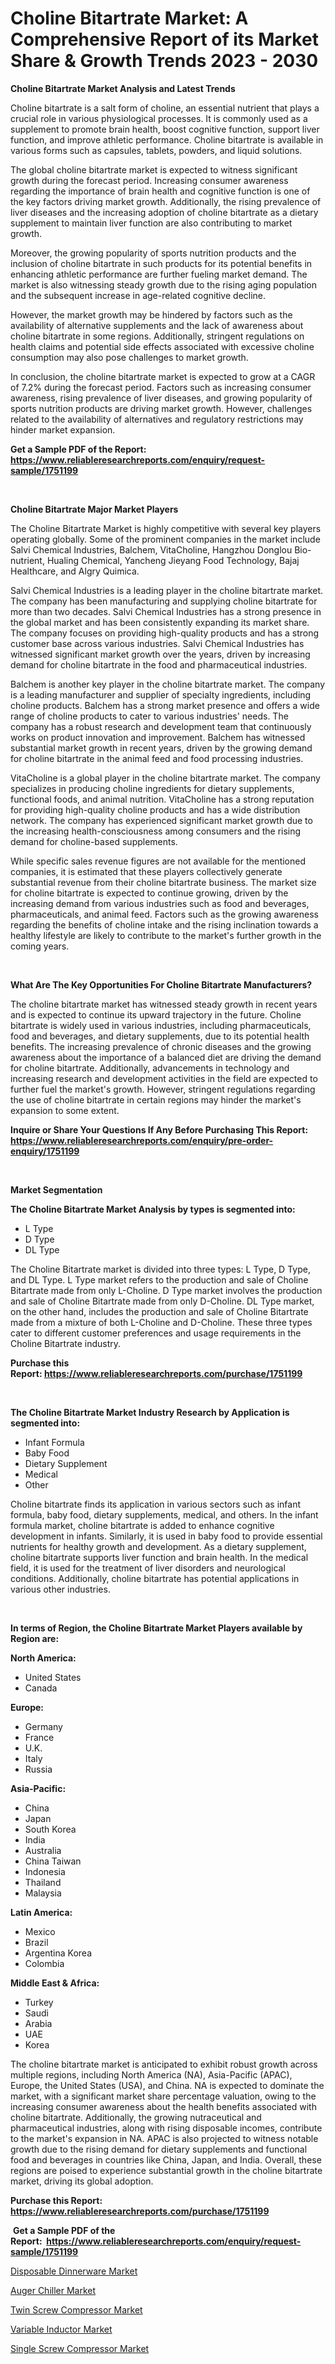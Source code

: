 <p><h1>Choline Bitartrate Market: A Comprehensive Report of its Market Share & Growth Trends 2023 - 2030</h1></p><p><strong>Choline Bitartrate Market Analysis and Latest Trends</strong></p>
<p><p>Choline bitartrate is a salt form of choline, an essential nutrient that plays a crucial role in various physiological processes. It is commonly used as a supplement to promote brain health, boost cognitive function, support liver function, and improve athletic performance. Choline bitartrate is available in various forms such as capsules, tablets, powders, and liquid solutions.</p><p>The global choline bitartrate market is expected to witness significant growth during the forecast period. Increasing consumer awareness regarding the importance of brain health and cognitive function is one of the key factors driving market growth. Additionally, the rising prevalence of liver diseases and the increasing adoption of choline bitartrate as a dietary supplement to maintain liver function are also contributing to market growth.</p><p>Moreover, the growing popularity of sports nutrition products and the inclusion of choline bitartrate in such products for its potential benefits in enhancing athletic performance are further fueling market demand. The market is also witnessing steady growth due to the rising aging population and the subsequent increase in age-related cognitive decline.</p><p>However, the market growth may be hindered by factors such as the availability of alternative supplements and the lack of awareness about choline bitartrate in some regions. Additionally, stringent regulations on health claims and potential side effects associated with excessive choline consumption may also pose challenges to market growth.</p><p>In conclusion, the choline bitartrate market is expected to grow at a CAGR of 7.2% during the forecast period. Factors such as increasing consumer awareness, rising prevalence of liver diseases, and growing popularity of sports nutrition products are driving market growth. However, challenges related to the availability of alternatives and regulatory restrictions may hinder market expansion.</p></p>
<p><strong>Get a Sample PDF of the Report:&nbsp; <a href="https://www.reliableresearchreports.com/enquiry/request-sample/1751199">https://www.reliableresearchreports.com/enquiry/request-sample/1751199</a></strong></p>
<p>&nbsp;</p>
<p><strong>Choline Bitartrate Major Market Players</strong></p>
<p><p>The Choline Bitartrate Market is highly competitive with several key players operating globally. Some of the prominent companies in the market include Salvi Chemical Industries, Balchem, VitaCholine, Hangzhou Donglou Bio-nutrient, Hualing Chemical, Yancheng Jieyang Food Technology, Bajaj Healthcare, and Algry Quimica.</p><p>Salvi Chemical Industries is a leading player in the choline bitartrate market. The company has been manufacturing and supplying choline bitartrate for more than two decades. Salvi Chemical Industries has a strong presence in the global market and has been consistently expanding its market share. The company focuses on providing high-quality products and has a strong customer base across various industries. Salvi Chemical Industries has witnessed significant market growth over the years, driven by increasing demand for choline bitartrate in the food and pharmaceutical industries.</p><p>Balchem is another key player in the choline bitartrate market. The company is a leading manufacturer and supplier of specialty ingredients, including choline products. Balchem has a strong market presence and offers a wide range of choline products to cater to various industries' needs. The company has a robust research and development team that continuously works on product innovation and improvement. Balchem has witnessed substantial market growth in recent years, driven by the growing demand for choline bitartrate in the animal feed and food processing industries.</p><p>VitaCholine is a global player in the choline bitartrate market. The company specializes in producing choline ingredients for dietary supplements, functional foods, and animal nutrition. VitaCholine has a strong reputation for providing high-quality choline products and has a wide distribution network. The company has experienced significant market growth due to the increasing health-consciousness among consumers and the rising demand for choline-based supplements.</p><p>While specific sales revenue figures are not available for the mentioned companies, it is estimated that these players collectively generate substantial revenue from their choline bitartrate business. The market size for choline bitartrate is expected to continue growing, driven by the increasing demand from various industries such as food and beverages, pharmaceuticals, and animal feed. Factors such as the growing awareness regarding the benefits of choline intake and the rising inclination towards a healthy lifestyle are likely to contribute to the market's further growth in the coming years.</p></p>
<p>&nbsp;</p>
<p><strong>What Are The Key Opportunities For Choline Bitartrate Manufacturers?</strong></p>
<p><p>The choline bitartrate market has witnessed steady growth in recent years and is expected to continue its upward trajectory in the future. Choline bitartrate is widely used in various industries, including pharmaceuticals, food and beverages, and dietary supplements, due to its potential health benefits. The increasing prevalence of chronic diseases and the growing awareness about the importance of a balanced diet are driving the demand for choline bitartrate. Additionally, advancements in technology and increasing research and development activities in the field are expected to further fuel the market's growth. However, stringent regulations regarding the use of choline bitartrate in certain regions may hinder the market's expansion to some extent.</p></p>
<p><strong>Inquire or Share Your Questions If Any Before Purchasing This Report: <a href="https://www.reliableresearchreports.com/enquiry/pre-order-enquiry/1751199">https://www.reliableresearchreports.com/enquiry/pre-order-enquiry/1751199</a></strong></p>
<p>&nbsp;</p>
<p><strong>Market Segmentation</strong></p>
<p><strong>The Choline Bitartrate Market Analysis by types is segmented into:</strong></p>
<p><ul><li>L Type</li><li>D Type</li><li>DL Type</li></ul></p>
<p><p>The Choline Bitartrate market is divided into three types: L Type, D Type, and DL Type. L Type market refers to the production and sale of Choline Bitartrate made from only L-Choline. D Type market involves the production and sale of Choline Bitartrate made from only D-Choline. DL Type market, on the other hand, includes the production and sale of Choline Bitartrate made from a mixture of both L-Choline and D-Choline. These three types cater to different customer preferences and usage requirements in the Choline Bitartrate industry.</p></p>
<p><strong>Purchase this Report:&nbsp;<a href="https://www.reliableresearchreports.com/purchase/1751199">https://www.reliableresearchreports.com/purchase/1751199</a></strong></p>
<p>&nbsp;</p>
<p><strong>The Choline Bitartrate Market Industry Research by Application is segmented into:</strong></p>
<p><ul><li>Infant Formula</li><li>Baby Food</li><li>Dietary Supplement</li><li>Medical</li><li>Other</li></ul></p>
<p><p>Choline bitartrate finds its application in various sectors such as infant formula, baby food, dietary supplements, medical, and others. In the infant formula market, choline bitartrate is added to enhance cognitive development in infants. Similarly, it is used in baby food to provide essential nutrients for healthy growth and development. As a dietary supplement, choline bitartrate supports liver function and brain health. In the medical field, it is used for the treatment of liver disorders and neurological conditions. Additionally, choline bitartrate has potential applications in various other industries.</p></p>
<p>&nbsp;</p>
<p><strong>In terms of Region, the Choline Bitartrate Market Players available by Region are:</strong></p>
<p>
    <p> <strong> North America: </strong>
        <ul>
            <li>United States</li>
            <li>Canada</li>
        </ul>
        </p> 
    <p> <strong> Europe: </strong>
        <ul>
            <li>Germany</li>
            <li>France</li>
            <li>U.K.</li>
            <li>Italy</li>
            <li>Russia</li>
        </ul>
        </p> 
    <p> <strong> Asia-Pacific: </strong>
        <ul>
            <li>China</li>
            <li>Japan</li>
            <li>South Korea</li>
            <li>India</li>
            <li>Australia</li>
            <li>China Taiwan</li>
            <li>Indonesia</li>
            <li>Thailand</li>
            <li>Malaysia</li>
        </ul>
        </p> 
    <p> <strong> Latin America: </strong>
        <ul>
            <li>Mexico</li>
            <li>Brazil</li>
            <li>Argentina Korea</li>
            <li>Colombia</li>
        </ul>
        </p> 
    <p> <strong> Middle East & Africa: </strong>
        <ul>
            <li>Turkey</li>
            <li>Saudi</li>
            <li>Arabia</li>
            <li>UAE</li>
            <li>Korea</li>
        </ul>
    </p>
    </p>
<p><p>The choline bitartrate market is anticipated to exhibit robust growth across multiple regions, including North America (NA), Asia-Pacific (APAC), Europe, the United States (USA), and China. NA is expected to dominate the market, with a significant market share percentage valuation, owing to the increasing consumer awareness about the health benefits associated with choline bitartrate. Additionally, the growing nutraceutical and pharmaceutical industries, along with rising disposable incomes, contribute to the market's expansion in NA. APAC is also projected to witness notable growth due to the rising demand for dietary supplements and functional food and beverages in countries like China, Japan, and India. Overall, these regions are poised to experience substantial growth in the choline bitartrate market, driving its global adoption.</p></p>
<p><strong>Purchase this Report: <a href="https://www.reliableresearchreports.com/purchase/1751199">https://www.reliableresearchreports.com/purchase/1751199</a></strong></p>
<p>&nbsp;<strong>Get a Sample PDF of the Report:&nbsp;&nbsp;<a href="https://www.reliableresearchreports.com/enquiry/request-sample/1751199">https://www.reliableresearchreports.com/enquiry/request-sample/1751199</a></strong></p>
<p><strong></strong></p>
<p><p><a href="https://medium.com/@kavonhansen3626/disposable-dinnerware-market-competitive-analysis-market-trends-and-forecast-to-2030-cbf4a58cfb98">Disposable Dinnerware Market</a></p><p><a href="https://medium.com/@candaceking17/auger-chiller-market-comprehensive-assessment-by-type-application-and-geography-429b288e2661">Auger Chiller Market</a></p><p><a href="https://medium.com/@omamuller06/twin-screw-compressor-market-furnishes-information-on-market-share-market-trends-and-market-5d882312d819">Twin Screw Compressor Market</a></p><p><a href="https://medium.com/@santoshh992151/variable-inductor-market-the-key-to-successful-business-strategy-forecast-till-2030-37f0f67cc246">Variable Inductor Market</a></p><p><a href="https://medium.com/@geneeffertz/single-screw-compressor-market-size-and-market-trends-complete-industry-overview-2023-to-2030-57682349525a">Single Screw Compressor Market</a></p></p>